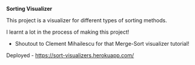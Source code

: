 **Sorting Visualizer**

This project is a visualizer for different types of sorting methods.

I learnt a lot in the process of making this project! 
- Shoutout to Clement Mihailescu for that Merge-Sort visualizer tutorial!

Deployed - https://sort-visualizers.herokuapp.com/
